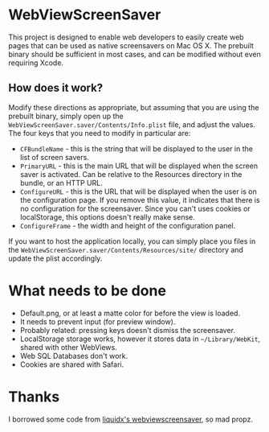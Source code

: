 # WebViewScreenSaver

This project is designed to enable web developers to easily create web pages
that can be used as native screensavers on Mac OS X. The prebuilt binary should
be sufficient in most cases, and can be modified without even requiring Xcode.

## How does it work?

Modify these directions as appropriate, but assuming that you are using the
prebuilt binary, simply open up the
`WebViewScreenSaver.saver/Contents/Info.plist` file, and adjust the values. The
four keys that you need to modify in particular are:

* `CFBundleName` - this is the string that will be displayed to the user in the
  list of screen savers.
* `PrimaryURL` - this is the main URL that will be displayed when the screen
  saver is activated. Can be relative to the Resources directory in the bundle,
  or an HTTP URL.
* `ConfigureURL` - this is the URL that will be displayed when the user is on
  the configuration page. If you remove this value, it indicates that there is
  no configuration for the screensaver. Since you can't uses cookies or
  localStorage, this options doesn't really make sense.
* `ConfigureFrame` - the width and height of the configuration panel.

If you want to host the application locally, you can simply place you files in
the `WebViewScreenSaver.saver/Contents/Resources/site/` directory and update the
plist accordingly.

# What needs to be done

* Default.png, or at least a matte color for before the view is loaded.
* It needs to prevent input (for preview window).
* Probably related: pressing keys doesn't dismiss the screensaver.
* LocalStorage storage works, however it stores data in `~/Library/WebKit`,
  shared with other WebViews.
* Web SQL Databases don't work.
* Cookies are shared with Safari.

# Thanks

I borrowed some code from [liquidx's
webviewscreensaver](https://github.com/liquidx/webviewscreensaver/), so mad
propz.
